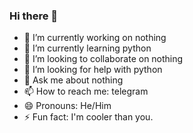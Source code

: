 ### Hi there 👋

- 🔭 I’m currently working on nothing
- 🌱 I’m currently learning python
- 👯 I’m looking to collaborate on nothing
- 🤔 I’m looking for help with python
- 💬 Ask me about nothing
- 📫 How to reach me: telegram
- 😄 Pronouns: He/Him
- ⚡ Fun fact: I'm cooler than you.
